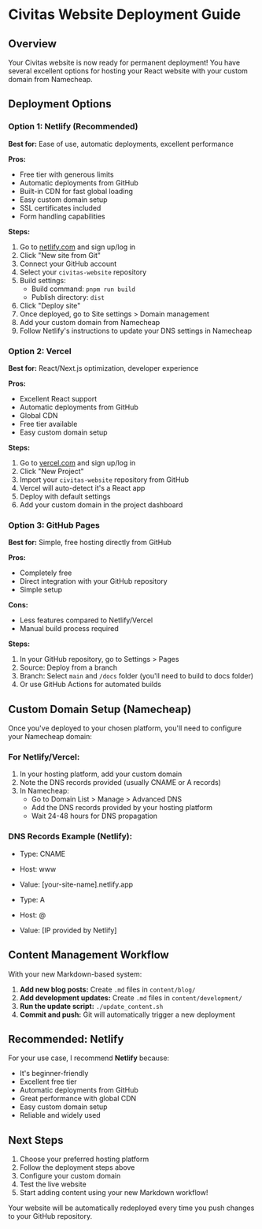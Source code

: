# Civitas Website Deployment Guide

## Overview
Your Civitas website is now ready for permanent deployment! You have several excellent options for hosting your React website with your custom domain from Namecheap.

## Deployment Options

### Option 1: Netlify (Recommended)
**Best for:** Ease of use, automatic deployments, excellent performance

**Pros:**
- Free tier with generous limits
- Automatic deployments from GitHub
- Built-in CDN for fast global loading
- Easy custom domain setup
- SSL certificates included
- Form handling capabilities

**Steps:**
1. Go to [netlify.com](https://netlify.com) and sign up/log in
2. Click "New site from Git"
3. Connect your GitHub account
4. Select your `civitas-website` repository
5. Build settings:
   - Build command: `pnpm run build`
   - Publish directory: `dist`
6. Click "Deploy site"
7. Once deployed, go to Site settings > Domain management
8. Add your custom domain from Namecheap
9. Follow Netlify's instructions to update your DNS settings in Namecheap

### Option 2: Vercel
**Best for:** React/Next.js optimization, developer experience

**Pros:**
- Excellent React support
- Automatic deployments from GitHub
- Global CDN
- Free tier available
- Easy custom domain setup

**Steps:**
1. Go to [vercel.com](https://vercel.com) and sign up/log in
2. Click "New Project"
3. Import your `civitas-website` repository from GitHub
4. Vercel will auto-detect it's a React app
5. Deploy with default settings
6. Add your custom domain in the project dashboard

### Option 3: GitHub Pages
**Best for:** Simple, free hosting directly from GitHub

**Pros:**
- Completely free
- Direct integration with your GitHub repository
- Simple setup

**Cons:**
- Less features compared to Netlify/Vercel
- Manual build process required

**Steps:**
1. In your GitHub repository, go to Settings > Pages
2. Source: Deploy from a branch
3. Branch: Select `main` and `/docs` folder (you'll need to build to docs folder)
4. Or use GitHub Actions for automated builds

## Custom Domain Setup (Namecheap)

Once you've deployed to your chosen platform, you'll need to configure your Namecheap domain:

### For Netlify/Vercel:
1. In your hosting platform, add your custom domain
2. Note the DNS records provided (usually CNAME or A records)
3. In Namecheap:
   - Go to Domain List > Manage > Advanced DNS
   - Add the DNS records provided by your hosting platform
   - Wait 24-48 hours for DNS propagation

### DNS Records Example (Netlify):
- Type: CNAME
- Host: www
- Value: [your-site-name].netlify.app

- Type: A
- Host: @
- Value: [IP provided by Netlify]

## Content Management Workflow

With your new Markdown-based system:

1. **Add new blog posts:** Create `.md` files in `content/blog/`
2. **Add development updates:** Create `.md` files in `content/development/`
3. **Run the update script:** `./update_content.sh`
4. **Commit and push:** Git will automatically trigger a new deployment

## Recommended: Netlify
For your use case, I recommend **Netlify** because:
- It's beginner-friendly
- Excellent free tier
- Automatic deployments from GitHub
- Great performance with global CDN
- Easy custom domain setup
- Reliable and widely used

## Next Steps
1. Choose your preferred hosting platform
2. Follow the deployment steps above
3. Configure your custom domain
4. Test the live website
5. Start adding content using your new Markdown workflow!

Your website will be automatically redeployed every time you push changes to your GitHub repository.

